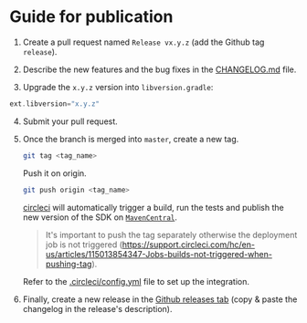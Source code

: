 # Guide for publication

1. Create a pull request named `Release vx.y.z` (add the Github tag `release`).

2. Describe the new features and the bug fixes in the [CHANGELOG.md](CHANGELOG.md) file.

3. Upgrade the `x.y.z` version into `libversion.gradle`:

```groovy
ext.libversion="x.y.z"
```

4. Submit your pull request.

5. Once the branch is merged into `master`, create a new tag.

    ```sh
    git tag <tag_name> 
    ```
    
    Push it on origin.
   
    ```sh
    git push origin <tag_name> 
    ```

    [circleci](https://circleci.com/gh/ReachFive/identity-android-sdk) will automatically trigger a build, run the tests and publish the new version of the SDK on [`MavenCentral`](https://search.maven.org/search?q=g:co.reachfive.identity).
    
    > It's important to push the tag separately otherwise the deployment job is not triggered (https://support.circleci.com/hc/en-us/articles/115013854347-Jobs-builds-not-triggered-when-pushing-tag).

    Refer to the [.circleci/config.yml](.circleci/config.yml) file to set up the integration.

6.  Finally, create a new release in the [Github releases tab](https://github.com/ReachFive/identity-android-sdk/releases) (copy & paste the changelog in the release's description).
